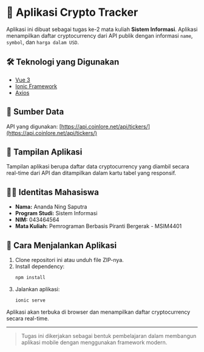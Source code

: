 # 📱 Aplikasi Crypto Tracker

Aplikasi ini dibuat sebagai tugas ke-2 mata kuliah **Sistem Informasi**. Aplikasi menampilkan daftar cryptocurrency dari API publik dengan informasi `name`, `symbol`, dan `harga dalam USD`.

## 🛠 Teknologi yang Digunakan

- [Vue 3](https://vuejs.org/)
- [Ionic Framework](https://ionicframework.com/)
- [Axios](https://axios-http.com/)

## 📡 Sumber Data

API yang digunakan:
[https://api.coinlore.net/api/tickers/](https://api.coinlore.net/api/tickers/)

## 📸 Tampilan Aplikasi

Tampilan aplikasi berupa daftar data cryptocurrency yang diambil secara real-time dari API dan ditampilkan dalam kartu tabel yang responsif.

## 👨‍🎓 Identitas Mahasiswa

- **Nama:** Ananda Ning Saputra
- **Program Studi:** Sistem Informasi
- **NIM:** 043464564
- **Mata Kuliah:** Pemrograman Berbasis Piranti Bergerak - MSIM4401

## 🚀 Cara Menjalankan Aplikasi

1. Clone repositori ini atau unduh file ZIP-nya.
2. Install dependency:
   ```bash
   npm install
   ```
3. Jalankan aplikasi:
   ```bash
   ionic serve
   ```

Aplikasi akan terbuka di browser dan menampilkan daftar cryptocurrency secara real-time.

---

> Tugas ini dikerjakan sebagai bentuk pembelajaran dalam membangun aplikasi mobile dengan menggunakan framework modern.
